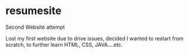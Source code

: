 # resumesite
Second Website attempt

Lost my first website due to drive issues, decided I wanted to restart from scratch, to further learn HTML, CSS, JAVA....etc.
